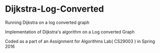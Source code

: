 # Dijkstra-Log-Converted
Running Dijkstra on a log converted graph

Implementation of Dijkstra's algorithm on a Log converted Graph

Coded as a part of an Assignment for Algorithms Lab( CS29003 ) in Spring 2016



